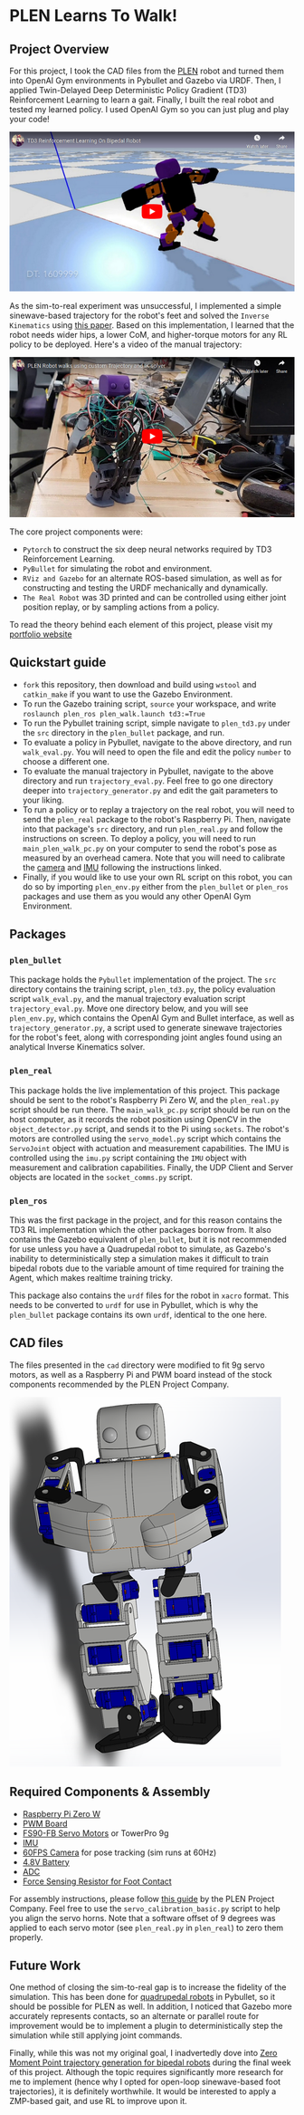 # PLEN Learns To Walk!

## Project Overview

For this project, I took the CAD files from the [PLEN](https://plen.jp/wp/en/) robot and turned them into OpenAI Gym environments in Pybullet and Gazebo via URDF. Then, I applied Twin-Delayed Deep Deterministic Policy Gradient (TD3) Reinforcement Learning to learn a gait. Finally, I built the real robot and tested my learned policy. I used OpenAI Gym so you can just plug and play your code!

[![Watch the video](media/rl.png)](https://www.youtube.com/embed/EkgeR68JXx8)

As the sim-to-real experiment was unsuccessful, I implemented a simple sinewave-based trajectory for the robot's feet and solved the `Inverse Kinematics` using [this paper](https://www.hindawi.com/journals/mpe/2015/437979/). Based on this implementation, I learned that the robot needs wider hips, a lower CoM, and higher-torque motors for any RL policy to be deployed. Here's a video of the manual trajectory:

[![Watch the video](media/traj.png)](https://www.youtube.com/embed/VoFJJ-k5Xmw)

The core project components were:

* `Pytorch` to construct the six deep neural networks required by TD3 Reinforcement Learning.
* `PyBullet` for simulating the robot and environment.
* `RViz and Gazebo` for an alternate ROS-based simulation, as well as for constructing and testing the URDF mechanically and dynamically.
* `The Real Robot` was 3D printed and can be controlled using either joint position replay, or by sampling actions from a policy.

To read the theory behind each element of this project, please visit my [portfolio website](https://moribots.github.io/project/plen)

## Quickstart guide
* `fork` this repository, then download and build using `wstool` and `catkin_make` if you want to use the Gazebo Environment.
* To run the Gazebo training script, `source` your workspace, and write `roslaunch plen_ros plen_walk.launch td3:=True`
* To run the Pybullet training script, simple navigate to `plen_td3.py` under the `src` directory in the `plen_bullet` package, and run.
* To evaluate a policy in Pybullet, navigate to the above directory, and run `walk_eval.py`. You will need to open the file and edit the policy `number` to choose a different one.
* To evaluate the manual trajectory in Pybullet, navigate to the above directory and run `trajectory_eval.py`. Feel free to go one directory deeper into `trajectory_generator.py` and edit the gait parameters to your liking.
* To run  a policy or to replay a trajectory on the real robot, you will need to send the `plen_real` package to the robot's Raspberry Pi. Then, navigate into that package's `src` directory, and run `plen_real.py` and follow the instructions on screen. To deploy a policy, you will need to run `main_plen_walk_pc.py` on your computer to send the robot's pose as measured by an overhead camera. Note that you will need to calibrate the [camera](https://www.fdxlabs.com/calculate-x-y-z-real-world-coordinates-from-a-single-camera-using-opencv/) and [IMU](https://teslabs.com/articles/magnetometer-calibration/) following the instructions linked. 
* Finally, if you would like to use your own RL script on this robot, you can do so by importing `plen_env.py` either from the `plen_bullet` or `plen_ros` packages and use them as you would any other OpenAI Gym Environment.

## Packages

### `plen_bullet`

This package holds the `Pybullet` implementation of the project. The `src` directory contains  the training script, `plen_td3.py`, the policy evaluation script `walk_eval.py`, and the manual trajectory evaluation script `trajectory_eval.py`. Move one directory below, and you will see `plen_env.py`, which contains the OpenAI Gym and Bullet interface, as well as `trajectory_generator.py`, a script used to generate sinewave trajectories for the robot's feet, along with corresponding joint angles found using an analytical Inverse Kinematics solver.

### `plen_real`
This package holds the live implementation of this project. This package should be sent to the robot's Raspberry Pi Zero W, and the `plen_real.py` script should be run there. The `main_walk_pc.py` script should be run on the host computer, as it records the robot position using OpenCV in the `object_detector.py` script, and sends it to the Pi using `sockets`. The robot's motors are controlled using the `servo_model.py` script which contains the `ServoJoint` object with actuation and measurement capabilities. The IMU is controlled using the `imu.py` script containing the `IMU` object with measurement and calibration capabilities. Finally, the UDP Client and Server objects are located in the `socket_comms.py` script.

### `plen_ros`
This was the first package in the project, and for this reason contains the TD3 RL implementation which the other packages borrow from. It also contains the Gazebo equivalent of `plen_bullet`, but it is not recommended for use unless you have a Quadrupedal robot to simulate, as Gazebo's inability to deterministically step a simulation makes it difficult to train bipedal robots due to the variable amount of time required for training the Agent, which makes realtime training tricky.

This package also contains the `urdf` files for the robot in `xacro` format. This needs to be converted to `urdf` for use in Pybullet, which is why the `plen_bullet` package contains its own `urdf`, identical to the one here.

## CAD files

The files presented in the `cad` directory were modified to fit 9g servo motors, as well as a Raspberry Pi and PWM board instead of the stock components recommended by the PLEN Project Company.

![cad](media/cad.png)

## Required Components & Assembly

* [Raspberry Pi Zero W](https://www.adafruit.com/product/3400)
* [PWM Board](https://www.adafruit.com/product/815)
* [FS90-FB Servo Motors](https://www.pololu.com/product/3436) or TowerPro 9g
* [IMU](https://www.adafruit.com/product/3387)
* [60FPS Camera](https://www.gamestop.com/video-games/pc/accessories/cameras-and-webcams/products/kiyo-ring-light-equipped-web-camera/162981.html?utm_source=sdi&utm_medium=feeds&utm_campaign=PLA&utm_kxconfid=t9vz73bvj&gclid=EAIaIQobChMIq4G_gN2n6AIVzv7jBx1vbghMEAQYASABEgIstvD_BwE&gclsrc=aw.ds) for pose tracking (sim runs at 60Hz)
* [4.8V Battery](https://www.pololu.com/product/2231)
* [ADC](https://www.adafruit.com/product/856)
* [Force Sensing Resistor for Foot Contact](https://www.adafruit.com/product/166)

For assembly instructions, please follow [this guide](http://plen.jp/playground/wiki/tutorials/index.html) by the PLEN Project Company. Feel free to use the `servo_calibration_basic.py` script to help you align the servo horns. Note that a software offset of 9 degrees was applied to each servo motor (see `plen_real.py` in `plen_real`) to zero them properly.


## Future Work
One method of closing the sim-to-real gap is to increase the fidelity of the simulation. This has been done for [quadrupedal robots](https://arxiv.org/abs/1804.10332) in Pybullet, so it should be possible for PLEN as well. In addition, I noticed that Gazebo more accurately represents contacts, so an alternate or parallel route for improvement would be to implement a plugin to deterministically step the simulation while still applying joint commands.

Finally, while this was not my original goal, I inadvertedly dove into [Zero Moment Point trajectory generation for bipedal robots](https://arxiv.org/pdf/1510.03232.pdf) during the final week of this project. Although the topic requires significantly more research for me to implement (hence why I opted for open-loop sinewave-based foot trajectories), it is definitely worthwhile. It would be interested to apply a ZMP-based gait, and use RL to improve upon it.